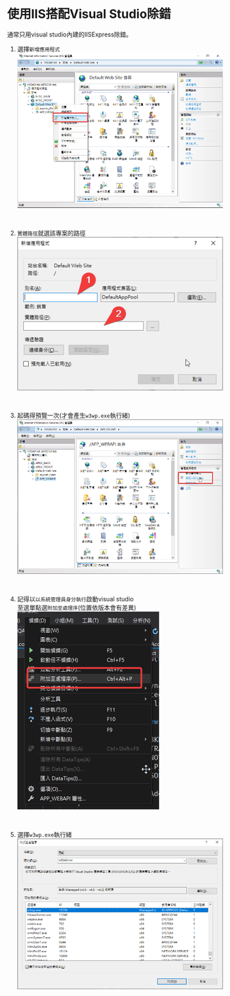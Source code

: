 # 使用IIS搭配Visual Studio除錯

通常只用visual studio內建的IISExpress除錯。
<!--more-->
  
1.  選擇`新增應用程式`
[![debug](01.png)](01.png)  
<br/>
  
2.  `實體路徑`就選該專案的路徑
[![debug](02.png)](02.png)  
<br/>
  
3.  起碼得預覽一次(才會產生`w3wp.exe`執行緒)
[![debug](03.png)](03.png)  
<br/>
  
4.  記得以`以系統管理員身分執行`啟動visual studio  
至選單點選`附加至處理序`(位置依版本會有差異)
[![debug](04.png)](04.png)  
<br/>
  
5.  選擇`w3wp.exe`執行緒
[![debug](05.png)](05.png)  
<br/>
  
